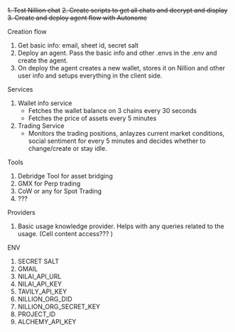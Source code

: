 ~~1. Test Nillion chat~~ 
~~2. Create scripts to get all chats and decrypt and display~~
~~3. Create and deploy agent flow with Autonome~~

Creation flow

1. Get basic info: email, sheet id, secret salt
2. Deploy an agent. Pass the basic info and other .envs in the .env and create the agent.
3. On deploy the agent creates a new wallet, stores it on Nillion and other user info and setups everything in the client side.

Services
1. Wallet info service
    - Fetches the wallet balance on 3 chains every 30 seconds
    - Fetches the price of assets every 5 minutes
2. Trading Service
    - Monitors the trading positions, anlayzes current market conditions, social sentiment for every 5 minutes and decides whether to change/create or stay idle.

Tools

1. Debridge Tool for asset bridging
2. GMX for Perp trading
3. CoW or any for Spot Trading
4. ???

Providers

1. Basic usage knowledge provider. Helps with any queries related to the usage. (Cell content access??? )


ENV

1. SECRET SALT
2. GMAIL
3. NILAI_API_URL
4. NILAI_API_KEY
5. TAVILY_API_KEY
6. NILLION_ORG_DID
7. NILLION_ORG_SECRET_KEY
8. PROJECT_ID
9. ALCHEMY_API_KEY